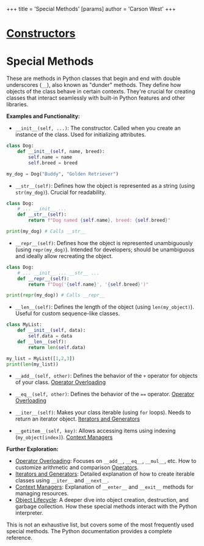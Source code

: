 +++
 title = 'Special Methods'
[params]
	author = 'Carson West'
+++
# [Constructors](./../constructors/)
# Special Methods

These are methods in Python classes that begin and end with double underscores (`__`), also known as "dunder" methods. They define how objects of the class behave in certain contexts.  They're crucial for creating classes that interact seamlessly with built-in Python features and other libraries.

**Examples and Functionality:**

* `__init__(self, ...)`:  The constructor. Called when you create an instance of the class.  Used for initializing attributes.

```python
class Dog:
    def __init__(self, name, breed):
        self.name = name
        self.breed = breed

my_dog = Dog("Buddy", "Golden Retriever")
```

* `__str__(self)`: Defines how the object is represented as a string (using `str(my_dog)`).  Crucial for readability.

```python
class Dog:
    # ... __init__ ...
    def __str__(self):
        return f"Dog named {self.name}, breed: {self.breed}"

print(my_dog) # Calls __str__
```

* `__repr__(self)`: Defines how the object is represented unambiguously (using `repr(my_dog)`).  Intended for developers; should be unambiguous and ideally allow recreating the object.

```python
class Dog:
    # ... __init__ ... __str__ ...
    def __repr__(self):
        return f"Dog('{self.name}', '{self.breed}')"

print(repr(my_dog)) # Calls __repr__
```

* `__len__(self)`:  Defines the length of the object (using `len(my_object)`).  Useful for custom sequence-like classes.

```python
class MyList:
    def __init__(self, data):
        self.data = data
    def __len__(self):
        return len(self.data)

my_list = MyList([1,2,3])
print(len(my_list))
```

* `__add__(self, other)`: Defines the behavior of the `+` operator for objects of your class. [Operator Overloading](./../operator-overloading/)

* `__eq__(self, other)`: Defines the behavior of the `==` operator. [Operator Overloading](./../operator-overloading/)

* `__iter__(self)`:  Makes your class iterable (using `for` loops).  Needs to return an iterator object. [Iterators and Generators](./../iterators-and-generators/)

* `__getitem__(self, key)`: Allows accessing items using indexing (`my_object[index]`). [Context Managers](./../context-managers/)


**Further Exploration:**

* [Operator Overloading](./../operator-overloading/):  Focuses on `__add__`, `__eq__`, `__mul__`, etc.  How to customize arithmetic and comparison [Operators](./../operators/).
* [Iterators and Generators](./../iterators-and-generators/):  Detailed explanation of how to create iterable classes using `__iter__` and `__next__`.
* [Context Managers](./../context-managers/): Explanation of `__enter__` and `__exit__` methods for managing resources.
* [Object Lifecycle](./../object-lifecycle/):  A deeper dive into object creation, destruction, and garbage collection.  How these special methods interact with the Python interpreter.

This is not an exhaustive list, but covers some of the most frequently used special methods.  The Python documentation provides a complete reference.
